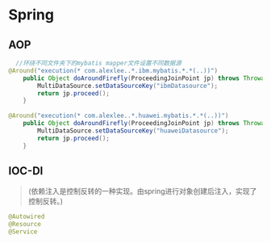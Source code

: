 # Spring

## AOP

```java
  //环绕不同文件夹下的mybatis mapper文件设置不同数据源
@Around("execution(* com.alexlee..*.ibm.mybatis.*.*(..))")
    public Object doAroundFirefly(ProceedingJoinPoint jp) throws Throwable {
        MultiDataSource.setDataSourceKey("ibmDatasource");
        return jp.proceed();
    }
   
@Around("execution(* com.alexlee..*.huawei.mybatis.*.*(..))")
    public Object doAroundFirefly(ProceedingJoinPoint jp) throws Throwable {
        MultiDataSource.setDataSourceKey("huaweiDatasource");
        return jp.proceed();
    }
```

## IOC-DI

>  (依赖注入是控制反转的一种实现。由spring进行对象创建后注入，实现了控制反转。)

```java
@Autowired
@Resource
@Service
```